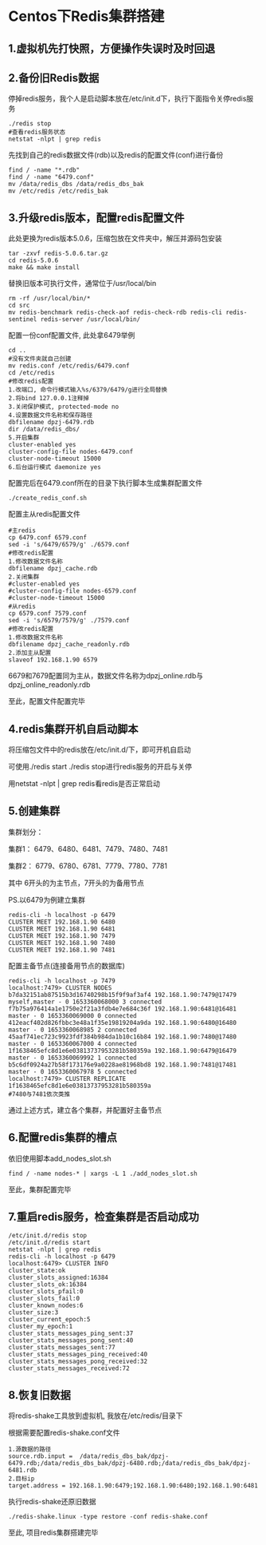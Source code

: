 # Centos下Redis集群搭建

## 1.虚拟机先打快照，方便操作失误时及时回退

## 2.备份旧Redis数据

停掉redis服务，我个人是启动脚本放在/etc/init.d下，执行下面指令关停redis服务

``` shell
./redis stop
#查看redis服务状态
netstat -nlpt | grep redis
```

先找到自己的redis数据文件(rdb)以及redis的配置文件(conf)进行备份

``` shell
find / -name "*.rdb"
find / -name "6479.conf"
mv /data/redis_dbs /data/redis_dbs_bak
mv /etc/redis /etc/redis_bak
```

## 3.升级redis版本，配置redis配置文件

此处更换为redis版本5.0.6，压缩包放在文件夹中，解压并源码包安装

``` shell
tar -zxvf redis-5.0.6.tar.gz
cd redis-5.0.6
make && make install
```

替换旧版本可执行文件，通常位于/usr/local/bin

``` shell
rm -rf /usr/local/bin/*
cd src
mv redis-benchmark redis-check-aof redis-check-rdb redis-cli redis-sentinel redis-server /usr/local/bin/
```

配置一份conf配置文件, 此处拿6479举例

``` shell
cd ..
#没有文件夹就自己创建
mv redis.conf /etc/redis/6479.conf
cd /etc/redis
#修改redis配置
1.改端口, 命令行模式输入%s/6379/6479/g进行全局替换
2.将bind 127.0.0.1注释掉
3.关闭保护模式, protected-mode no
4.设置数据文件名称和保存路径
dbfilename dpzj-6479.rdb
dir /data/redis_dbs/
5.开启集群
cluster-enabled yes
cluster-config-file nodes-6479.conf
cluster-node-timeout 15000
6.后台运行模式 daemonize yes
```

配置完后在6479.conf所在的目录下执行脚本生成集群配置文件

``` shell
./create_redis_conf.sh
```

配置主从redis配置文件

``` shell
#主redis
cp 6479.conf 6579.conf
sed -i 's/6479/6579/g' ./6579.conf
#修改redis配置
1.修改数据文件名称 
dbfilename dpzj_cache.rdb
2.关闭集群
#cluster-enabled yes
#cluster-config-file nodes-6579.conf
#cluster-node-timeout 15000
#从redis
cp 6579.conf 7579.conf
sed -i 's/6579/7579/g' ./7579.conf
#修改redis配置
1.修改数据文件名称 
dbfilename dpzj_cache_readonly.rdb
2.添加主从配置 
slaveof 192.168.1.90 6579
```

6679和7679配置同为主从，数据文件名称为dpzj_online.rdb与dpzj_online_readonly.rdb

至此，配置文件配置完毕

## 4.redis集群开机自启动脚本

将压缩包文件中的redis放在/etc/init.d/下，即可开机自启动

可使用./redis start ./redis stop进行redis服务的开启与关停

用netstat -nlpt | grep redis看redis是否正常启动

## 5.创建集群

集群划分：

集群1： 6479、6480、6481、7479、7480、7481

集群2： 6779、6780、6781、7779、7780、7781

其中 6开头的为主节点，7开头的为备用节点

PS.以6479为例建立集群

``` shell
redis-cli -h localhost -p 6479
CLUSTER MEET 192.168.1.90 6480
CLUSTER MEET 192.168.1.90 6481
CLUSTER MEET 192.168.1.90 7479
CLUSTER MEET 192.168.1.90 7480
CLUSTER MEET 192.168.1.90 7481
```

配置主备节点(连接备用节点的数据库)

``` shell
redis-cli -h localhost -p 7479
localhost:7479> CLUSTER NODES
b7da32151ab87515b3d16740298b15f9f9af3af4 192.168.1.90:7479@17479 myself,master - 0 1653360068000 3 connected
f7b75a976414a1e1750e2f21a3fdb4e7e684c36f 192.168.1.90:6481@16481 master - 0 1653360069000 0 connected
412eacf402d826fbbc3e48a1f35e19819204a9da 192.168.1.90:6480@16480 master - 0 1653360068985 2 connected
45aaf741ec723c9923fdf384b984da1b10c16b84 192.168.1.90:7480@17480 master - 0 1653360067000 4 connected
1f1638465efc8d1e6e03813737953281b580359a 192.168.1.90:6479@16479 master - 0 1653360069992 1 connected
b5c6df0924a27b58f173176e9a0228ae81968bd8 192.168.1.90:7481@17481 master - 0 1653360067978 5 connected
localhost:7479> CLUSTER REPLICATE 1f1638465efc8d1e6e03813737953281b580359a
#7480与7481依次类推
```

通过上述方式，建立各个集群，并配置好主备节点

## 6.配置redis集群的槽点

依旧使用脚本add_nodes_slot.sh

``` shell
find / -name nodes-* | xargs -L 1 ./add_nodes_slot.sh
```

至此，集群配置完毕

## 7.重启redis服务，检查集群是否启动成功

``` shell
/etc/init.d/redis stop
/etc/init.d/redis start
netstat -nlpt | grep redis
redis-cli -h localhost -p 6479
localhost:6479> CLUSTER INFO
cluster_state:ok
cluster_slots_assigned:16384
cluster_slots_ok:16384
cluster_slots_pfail:0
cluster_slots_fail:0
cluster_known_nodes:6
cluster_size:3
cluster_current_epoch:5
cluster_my_epoch:1
cluster_stats_messages_ping_sent:37
cluster_stats_messages_pong_sent:40
cluster_stats_messages_sent:77
cluster_stats_messages_ping_received:40
cluster_stats_messages_pong_received:32
cluster_stats_messages_received:72
```

## 8.恢复旧数据

将redis-shake工具放到虚拟机, 我放在/etc/redis/目录下

根据需要配置redis-shake.conf文件

``` shell
1.源数据的路径
source.rdb.input =  /data/redis_dbs_bak/dpzj-6479.rdb;/data/redis_dbs_bak/dpzj-6480.rdb;/data/redis_dbs_bak/dpzj-6481.rdb
2.目标ip
target.address = 192.168.1.90:6479;192.168.1.90:6480;192.168.1.90:6481
```

执行redis-shake还原旧数据

``` shell
./redis-shake.linux -type restore -conf redis-shake.conf
```

至此, 项目redis集群搭建完毕